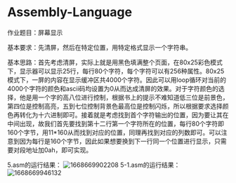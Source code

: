 # Assembly-Language

作业题目：屏幕显示

基本要求：先清屏，然后在特定位置，用特定格式显示一个字符串。

基本思路：首先考虑清屏，实际上就是用黑色填满整个页面，在80x25彩色模式下，显示器可以显示25行，每行80个字符，每个字符可以有256种属性。80x25模式下，一屏的内容在显示缓冲区共4000个字符。因此可以用loop循环对当前的4000个字符的颜色和ascii码均设置为0从而达成清屏的效果。对于字符颜色的选择，他是用一个字的高八位进行控制，根据书上的提示不难知道低三位是前景色，第四位是控制高亮，五到七位控制背景色最高位是控制闪烁，所以根据要求选择颜色再转化为十六进制即可。接着就是考虑找到首个字符输出的位置，因为要让其在中间出现，故我们首先要找到第十二行第一个字符所在的位置，每行80个字符即160个字节，用11*160从而找到对应的位置，同理再找到对应的列数即可。可以注意到因为每行是160个字节，因此如果想要换到下一行同一个位置进行显示，只需要对段地址加0ah，即可实现。

5.asm的运行结果：
![1668669902208](https://user-images.githubusercontent.com/85387738/202382477-de4ccc49-2761-4222-abb4-78a8d3baa04f.png)
5-1.asm的运行结果：
![1668669946132](https://user-images.githubusercontent.com/85387738/202382612-9277c93b-7562-4135-a872-7b631111fdf9.png)

